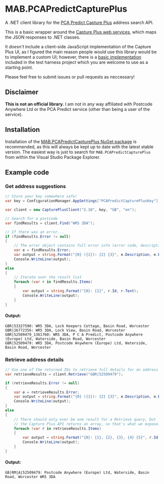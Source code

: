 # MAB.PCAPredictCapturePlus
A .NET client library for the [PCA Predict Capture Plus][1] address search API.

This is a basic wrapper around the [Capture Plus web services][2], which maps the JSON responses to .NET classes. 

It *doesn't* include a client-side JavaScript implementation of the Capture Plus UI, as I figured the main reason people would use this library would be to implement a custom UI; however, there is a [basic implementation][3]  included in the test harness project which you are welcome to use as a starting point.

Please feel free to submit issues or pull requests as neccessary!

## Disclaimer

**This is not an official library.** I am not in any way affiliated with Postcode Anywhere Ltd or the PCA Predict service (other than being a user of the service).

## Installation

Installation of the [MAB.PCAPredictCapturePlus NuGet package][4] is recommended, as this will always be kept up to date with the latest stable version. The easiest way is just to search for `MAB.PCAPredictCapturePlus` from within the Visual Studio Package Explorer.

## Example code

### Get address suggestions
```cs
// Store your key somewhere safe!
var key = ConfigurationManager.AppSettings["PCAPredictCapturePlusKey"];

var client = new CapturePlusClient("2.10", key, "GB", "en");

// Search for a postcode
var findResults = client.Find("WR5 3DA");

// If there was an error...
if (findResults.Error != null)
{
    // The error object contains full error info (error code, description, cause and resolution)
    var e = findResults.Error;
    var output = string.Format("{0} ({1}): {2} {3}", e.Description, e.Error, e.Cause, e.Resolution);
    Console.WriteLine(output);
}
else
{
    // Iterate over the result list
    foreach (var r in findResults.Items)
    {
        var output = string.Format("{0}: {1}", r.Id, r.Text);
        Console.WriteLine(output);
    }
}
```
#### Output:

    GBR|53327590: WR5 3DA, Lock Keepers Cottage, Basin Road, Worcester 
    GBR|26772356: WR5 3DA, Lock View, Basin Road, Worcester 
    GBR|52509479_1361760: WR5 3DA, P C A Predict, Postcode Anywhere (Europe) Ltd, Waterside, Basin Road, Worcester 
    GBR|52509479: WR5 3DA, Postcode Anywhere (Europe) Ltd, Waterside, Basin Road, Worcester 
    
### Retrieve address details
```cs
// Use one of the returned IDs to retrieve full details for an address
var retrieveResults = client.Retrieve("GBR|52509479");

if (retrieveResults.Error != null)
{
    var e = retrieveResults.Error;
    var output = string.Format("{0} ({1}): {2} {3}", e.Description, e.Error, e.Cause, e.Resolution);
    Console.WriteLine(output);
}
else
{
    // There should only ever be one result for a Retrieve query, but 
    // the Capture Plus API returns an array, so that's what we expose...
    foreach (var r in retrieveResults.Items)
    {
        var output = string.Format("{0}: {1}, {2}, {3}, {4} {5}", r.Id, r.Company, r.Line1, r.Line2, r.City, r.PostalCode);
        Console.WriteLine(output);
    }
}
```
#### Output:
    
    GB|RM|A|52509479: Postcode Anywhere (Europe) Ltd, Waterside, Basin Road, Worcester WR5 3DA

[1]: http://www.pcapredict.com/en-gb/address-capture-software/
[2]: http://www.pcapredict.com/Support/WebService/ServicesList/CapturePlus
[3]: https://github.com/markashleybell/MAB.PCAPredictCapturePlus/blob/master/MAB.PCAPredictCapturePlus.TestHarness/Scripts/main.js
[4]: https://www.nuget.org/packages/MAB.PCAPredictCapturePlus
